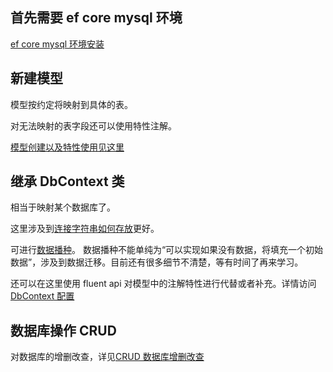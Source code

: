 ## 首先需要 ef core mysql 环境

[ef core mysql 环境安装](/DotNet/EF%20Core/mysql%20%E7%8E%AF%E5%A2%83.html)

## 新建模型

模型按约定将映射到具体的表。

对无法映射的表字段还可以使用特性注解。

[模型创建以及特性使用见这里](/DotNet/EF%20Core/Model%20%E7%89%B9%E6%80%A7%E6%B3%A8%E8%A7%A3)

## 继承 DbContext 类

相当于映射某个数据库了。

这里涉及到[连接字符串如何存放](/DotNet/EF%20Core/%E8%BF%9E%E6%8E%A5%E5%AD%97%E7%AC%A6%E4%B8%B2.html)更好。

可进行[数据播种](https://www.cnblogs.com/dotnet261010/p/12359695.html)。
数据播种不能单纯为“可以实现如果没有数据，将填充一个初始数据”，涉及到数据迁移。目前还有很多细节不清楚，等有时间了再来学习。

还可以在这里使用 fluent api 对模型中的注解特性进行代替或者补充。详情访问[DbContext 配置]()

## 数据库操作 CRUD

对数据库的增删改查，详见[CRUD 数据库增删改查](/DotNet/EF%20Core/CRUD%20增删改查.html)

